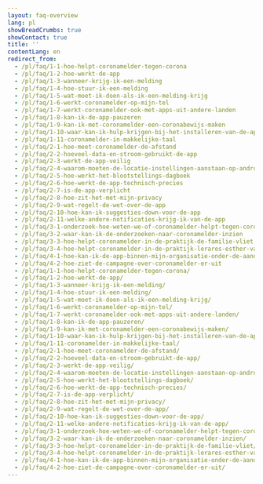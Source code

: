```yaml
---
layout: faq-overview
lang: pl
showBreadCrumbs: true
showContact: true
title: ''
contentLang: en
redirect_from: 
  - /pl/faq/1-1-hoe-helpt-coronamelder-tegen-corona
  - /pl/faq/1-2-hoe-werkt-de-app
  - /pl/faq/1-3-wanneer-krijg-ik-een-melding
  - /pl/faq/1-4-hoe-stuur-ik-een-melding
  - /pl/faq/1-5-wat-moet-ik-doen-als-ik-een-melding-krijg
  - /pl/faq/1-6-werkt-coronamelder-op-mijn-tel
  - /pl/faq/1-7-werkt-coronamelder-ook-met-apps-uit-andere-landen
  - /pl/faq/1-8-kan-ik-de-app-pauzeren
  - /pl/faq/1-9-kan-ik-met-coronamelder-een-coronabewijs-maken
  - /pl/faq/1-10-waar-kan-ik-hulp-krijgen-bij-het-installeren-van-de-app
  - /pl/faq/1-11-coronamelder-in-makkelijke-taal
  - /pl/faq/2-1-hoe-meet-coronamelder-de-afstand
  - /pl/faq/2-2-hoeveel-data-en-stroom-gebruikt-de-app
  - /pl/faq/2-3-werkt-de-app-veilig
  - /pl/faq/2-4-waarom-moeten-de-locatie-instellingen-aanstaan-op-android
  - /pl/faq/2-5-hoe-werkt-het-blootstellings-dagboek
  - /pl/faq/2-6-hoe-werkt-de-app-technisch-precies
  - /pl/faq/2-7-is-de-app-verplicht
  - /pl/faq/2-8-hoe-zit-het-met-mijn-privacy
  - /pl/faq/2-9-wat-regelt-de-wet-over-de-app
  - /pl/faq/2-10-hoe-kan-ik-suggesties-down-voor-de-app
  - /pl/faq/2-11-welke-andere-notificaties-krijg-ik-van-de-app
  - /pl/faq/3-1-onderzoek-hoe-weten-we-of-coronamelder-helpt-tegen-corona
  - /pl/faq/3-2-waar-kan-ik-de-onderzoeken-naar-coronamelder-inzien
  - /pl/faq/3-3-hoe-helpt-coronamelder-in-de-praktijk-de-familie-vliet
  - /pl/faq/3-4-hoe-helpt-coronamelder-in-de-praktijk-lerares-esther-van-gorkum
  - /pl/faq/4-1-hoe-kan-ik-de-app-binnen-mijn-organisatie-onder-de-aandacht-brengen
  - /pl/faq/4-2-hoe-ziet-de-campagne-over-coronamelder-er-uit
  - /pl/faq/1-1-hoe-helpt-coronamelder-tegen-corona/
  - /pl/faq/1-2-hoe-werkt-de-app/
  - /pl/faq/1-3-wanneer-krijg-ik-een-melding/
  - /pl/faq/1-4-hoe-stuur-ik-een-melding/
  - /pl/faq/1-5-wat-moet-ik-doen-als-ik-een-melding-krijg/
  - /pl/faq/1-6-werkt-coronamelder-op-mijn-tel/
  - /pl/faq/1-7-werkt-coronamelder-ook-met-apps-uit-andere-landen/
  - /pl/faq/1-8-kan-ik-de-app-pauzeren/
  - /pl/faq/1-9-kan-ik-met-coronamelder-een-coronabewijs-maken/
  - /pl/faq/1-10-waar-kan-ik-hulp-krijgen-bij-het-installeren-van-de-app/
  - /pl/faq/1-11-coronamelder-in-makkelijke-taal/
  - /pl/faq/2-1-hoe-meet-coronamelder-de-afstand/
  - /pl/faq/2-2-hoeveel-data-en-stroom-gebruikt-de-app/
  - /pl/faq/2-3-werkt-de-app-veilig/
  - /pl/faq/2-4-waarom-moeten-de-locatie-instellingen-aanstaan-op-android/
  - /pl/faq/2-5-hoe-werkt-het-blootstellings-dagboek/
  - /pl/faq/2-6-hoe-werkt-de-app-technisch-precies/
  - /pl/faq/2-7-is-de-app-verplicht/
  - /pl/faq/2-8-hoe-zit-het-met-mijn-privacy/
  - /pl/faq/2-9-wat-regelt-de-wet-over-de-app/
  - /pl/faq/2-10-hoe-kan-ik-suggesties-down-voor-de-app/
  - /pl/faq/2-11-welke-andere-notificaties-krijg-ik-van-de-app/
  - /pl/faq/3-1-onderzoek-hoe-weten-we-of-coronamelder-helpt-tegen-corona/
  - /pl/faq/3-2-waar-kan-ik-de-onderzoeken-naar-coronamelder-inzien/
  - /pl/faq/3-3-hoe-helpt-coronamelder-in-de-praktijk-de-familie-vliet/
  - /pl/faq/3-4-hoe-helpt-coronamelder-in-de-praktijk-lerares-esther-van-gorkum/
  - /pl/faq/4-1-hoe-kan-ik-de-app-binnen-mijn-organisatie-onder-de-aandacht-brengen/
  - /pl/faq/4-2-hoe-ziet-de-campagne-over-coronamelder-er-uit/
---
```

